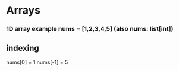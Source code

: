 # Arrays
### 1D array example nums = [1,2,3,4,5] (also nums: list[int])
## indexing 
nums[0] = 1
nums[-1] = 5
